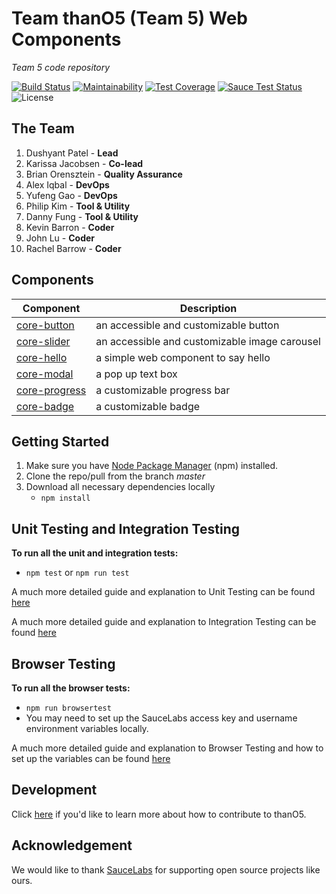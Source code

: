 # Team thanO5 (Team 5) Web Components
*Team 5 code repository* 

[![Build Status](https://travis-ci.com/ucsd-cse112/thanO5.svg?token=z2v5dXcEyJJpnTivhteB&branch=master)](https://travis-ci.com/ucsd-cse112/thanO5)
[![Maintainability](https://api.codeclimate.com/v1/badges/c46bd5e7fe5cc18e9541/maintainability)](https://codeclimate.com/repos/5cbebc0cfbadb16720001ec7/maintainability)
[![Test Coverage](https://api.codeclimate.com/v1/badges/c46bd5e7fe5cc18e9541/test_coverage)](https://codeclimate.com/repos/5cbebc0cfbadb16720001ec7/test_coverage)
[![Sauce Test Status](https://saucelabs.com/buildstatus/team5thanos)](https://saucelabs.com/u/team5thanos)
![License](https://img.shields.io/badge/License-MIT-yellow.svg)

## The Team
1. Dushyant Patel - **Lead**
2. Karissa Jacobsen - **Co-lead**
3. Brian Orensztein - **Quality Assurance**
4. Alex Iqbal - **DevOps**
5. Yufeng Gao - **DevOps**
6. Philip Kim - **Tool & Utility**
7. Danny Fung - **Tool & Utility**
8. Kevin Barron - **Coder**
9. John Lu - **Coder**
10. Rachel Barrow - **Coder**
 
## Components
Component | Description
--------- | -----------
[core-button](https://github.com/ucsd-cse112/thanOS/tree/master/components/core-button#core-button) | an accessible and customizable button
[core-slider](https://github.com/ucsd-cse112/thanOS/tree/master/components/core-slider#core-slider) | an accessible and customizable image carousel
[core-hello](https://github.com/ucsd-cse112/thanOS/tree/master/components/core-hello#core-hello) | a simple web component to say hello
[core-modal](https://github.com/ucsd-cse112/thanOS/tree/master/components/core-modal#core-modal) | a pop up text box
[core-progress](https://github.com/ucsd-cse112/thanOS/tree/master/components/core-progress#core-progress) | a customizable progress bar
[core-badge](https://github.com/ucsd-cse112/thanOS/tree/master/components/core-badge#core-badge) | a customizable badge
 
## Getting Started
1. Make sure you have [Node Package Manager](https://nodejs.org/en/download/) (npm) installed.
2. Clone the repo/pull from the branch *master*
3. Download all necessary dependencies locally
	- `npm install`

## Unit Testing and Integration Testing
**To run all the unit and integration tests:**
- `npm test` or `npm run test`

A much more detailed guide and explanation to Unit Testing can be found [here](https://docs.google.com/document/d/1N5Mdvw3mUZzqnDy4j3Zy-UZNi_xN5Kv3ctdWr3Vi5T4/edit)

A much more detailed guide and explanation to Integration Testing can be found [here](https://docs.google.com/document/d/1ZXp29jMGDu2BMSO8LRCvTIIiLbpRYNt_g1ojZT9xwA0/edit)

## Browser Testing
**To run all the browser tests:**
- `npm run browsertest`
- You may need to set up the SauceLabs access key and username environment variables locally.

A much more detailed guide and explanation to Browser Testing and how to set up the variables can be found [here](https://docs.google.com/document/d/1RcgaIx0Ty2WkElnowXgwl0UY5Z8WI2w-KNIHo9UeGPA/edit#)

## Development

Click [here](https://docs.google.com/document/d/1-PSiYhWP0Uz_Ak9F2LCTVf9Y82Gx_e08Ako-RwMxUXk/edit) if you'd like to learn more about how to contribute to thanO5.


## Acknowledgement
We would like to thank [SauceLabs](https://saucelabs.com/) for supporting open source projects like ours.
